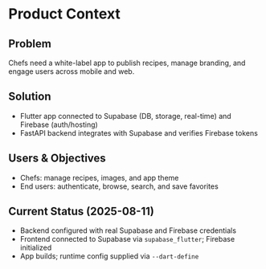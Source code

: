# Product Context

## Problem
Chefs need a white-label app to publish recipes, manage branding, and engage users across mobile and web.

## Solution
- Flutter app connected to Supabase (DB, storage, real-time) and Firebase (auth/hosting)
- FastAPI backend integrates with Supabase and verifies Firebase tokens

## Users & Objectives
- Chefs: manage recipes, images, and app theme
- End users: authenticate, browse, search, and save favorites

## Current Status (2025-08-11)
- Backend configured with real Supabase and Firebase credentials
- Frontend connected to Supabase via `supabase_flutter`; Firebase initialized
- App builds; runtime config supplied via `--dart-define`
